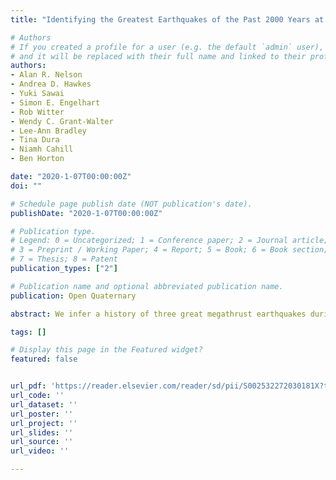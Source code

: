 ```yaml
---
title: "Identifying the Greatest Earthquakes of the Past 2000 Years at the Nehalem River Estuary, Northern Oregon Coast, USA"

# Authors
# If you created a profile for a user (e.g. the default `admin` user), write the username (folder name) here 
# and it will be replaced with their full name and linked to their profile.
authors:
- Alan R. Nelson
- Andrea D. Hawkes
- Yuki Sawai
- Simon E. Engelhart
- Rob Witter
- Wendy C. Grant-Walter
- Lee-Ann Bradley
- Tina Dura
- Niamh Cahill
- Ben Horton

date: "2020-1-07T00:00:00Z"
doi: ""

# Schedule page publish date (NOT publication's date).
publishDate: "2020-1-07T00:00:00Z"

# Publication type.
# Legend: 0 = Uncategorized; 1 = Conference paper; 2 = Journal article;
# 3 = Preprint / Working Paper; 4 = Report; 5 = Book; 6 = Book section;
# 7 = Thesis; 8 = Patent
publication_types: ["2"]

# Publication name and optional abbreviated publication name.
publication: Open Quaternary

abstract: We infer a history of three great megathrust earthquakes during the past 2000 years at the Nehalem River estuary based on the lateral extent of sharp (&lt; 3 mm) peat-mud stratigraphic contacts in cores and outcrops, coseismic subsidence as interpreted from fossil diatom assemblages and reconstructed with foraminiferal assemblages using a Bayesian transfer function, and regional correlation of 14C-modeled ages for the times of subsidence.  A subsidence contact from 1700 CE (contact A), sometimes overlain by tsunami-deposited sand, can be traced over distances of 7 km. Contacts B and D, which record subsidence during two earlier megathrust earthquakes, are much less extensive but are traced across a 700-m by 270-m tidal marsh. Although some other Cascadia studies report evidence for an earthquake between contacts B and D, our lack of extensive evidence for such an earthquake may result from the complexities of preserving identifiable evidence of it in the rapidly shifting shoreline environments of the lower river and bay. Ages (95% intervals) and subsidence for contacts are A, 1700  CE (1.1 &pm; 0.5 m); B, 942-764 cal a BP (0.7 &pm; 0.4 m and 1.0 m &pm; 0.4 m); and D, 1568-1361 cal a BP (1.0 m &pm; 0.4 m). Comparisons of contact subsidence and the degree of overlap of their modeled ages with ages for other Cascadia sites are consistent with megathrust ruptures many hundreds of kilometers long. But these data cannot conclusively distinguish among different types or lengths of ruptures recorded by the three great earthquake contacts at the Nehalem River estuary.

tags: []

# Display this page in the Featured widget?
featured: false


url_pdf: 'https://reader.elsevier.com/reader/sd/pii/S002532272030181X?token=836136714ABE80816910853A9BD827F545DC181CDB99EC769B3769839027DE68A09028B6591A6C007CA86F22A72C7B3D&originRegion=eu-west-1&originCreation=20220916205749'
url_code: ''
url_dataset: ''
url_poster: ''
url_project: ''
url_slides: ''
url_source: ''
url_video: ''

---
```

